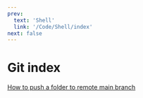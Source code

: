 ```yaml
---
prev:
  text: 'Shell'
  link: '/Code/Shell/index'
next: false
---
```

# Git index
[How to push a folder to remote main branch](Push.md)